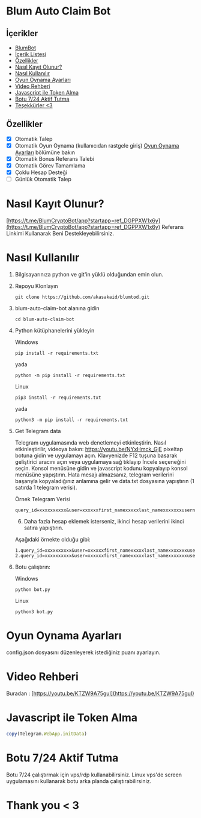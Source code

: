 # Blum Auto Claim Bot

## İçerikler
- [BlumBot](#blumtod)
- [İçerik Listesi](#table-of-contents)
- [Özellikler](#özellikler)
- [Nasıl Kayıt Olunur?](#nasıl-kayıt-olunur)
- [Nasıl Kullanılır](#nasıl-kullanılır)
- [Oyun Oynama Ayarları](#oyun-oynama-ayarları)
- [Video Rehberi](#verileri-alma-videosu)
- [Javascript ile Token Alma](#masaüstü-için-telegram-verilerini-alma-javascript-komutu)
- [Botu 7/24 Aktif Tutma](#724-çalıştırma)
- [Teşekkürler <3](#teşekkürler-3)

## Özellikler

- [x] Otomatik Talep
- [x] Otomatik Oyun Oynama (kullanıcıdan rastgele giriş) [Oyun Oynama Ayarları](#oyun-oynama-ayarları) bölümüne bakın
- [x] Otomatik Bonus Referans Talebi
- [x] Otomatik Görev Tamamlama
- [x] Çoklu Hesap Desteği
- [ ] Günlük Otomatik Talep

# Nasıl Kayıt Olunur?

[https://t.me/BlumCryptoBot/app?startapp=ref_DGPPXW1x6y](https://t.me/BlumCryptoBot/app?startapp=ref_DGPPXW1x6y) Referans Linkimi Kullanarak Beni Destekleyebilirsiniz.

# Nasıl Kullanılır

1. Bilgisayarınıza python ve git'in yüklü olduğundan emin olun.

2. Repoyu Klonlayın
   ```shell
   git clone https://github.com/akasakaid/blumtod.git
   ```
3. blum-auto-claim-bot alanına gidin
   ```
   cd blum-auto-claim-bot
   ```
4. Python kütüphanelerini yükleyin
   
   Windows
   ```
   pip install -r requirements.txt
   ```

   yada

   ```
   python -m pip install -r requirements.txt
   ```

   Linux

   ```
   pip3 install -r requirements.txt
   ```

   yada

   ```
   python3 -m pip install -r requirements.txt
   ```

5. Get Telegram data
   
   Telegram uygulamasında web denetlemeyi etkinleştirin. Nasıl etkinleştirilir, videoya bakın: https://youtu.be/NYxHmck_GjE
   pixeltap botuna gidin ve uygulamayı açın.
   Klavyenizde F12 tuşuna basarak geliştirici aracını açın veya uygulamaya sağ tıklayıp İncele seçeneğini seçin.
   Konsol menüsüne gidin ve javascript kodunu kopyalayıp konsol menüsüne yapıştırın.
   Hata mesajı almazsanız, telegram verilerini başarıyla kopyaladığınız anlamına gelir ve data.txt dosyasına yapıştırın (1 satırda 1 telegram verisi).
   
   Örnek Telegram Verisi

   ```
   query_id=xxxxxxxxxx&user=xxxxxxfirst_namexxxxxlast_namexxxxxxxusernamexxxxxxxlanguage_codexxxxxxxallows_write_to_pmxxxxxxx&auth_date=xxxxxx&hash=xxxxxxxxxxxxxxxxxxxxx
   ```

   6. Daha fazla hesap eklemek isterseniz, ikinci hesap verilerini ikinci satıra yapıştırın.
   
   Aşağıdaki örnekte olduğu gibi:

   ```
   1.query_id=xxxxxxxxxx&user=xxxxxxfirst_namexxxxxlast_namexxxxxxxusernamexxxxxxxlanguage_codexxxxxxxallows_write_to_pmxxxxxxx&auth_date=xxxxxx&hash=xxxxxxxxxxxxxxxxxxxxx
   2.query_id=xxxxxxxxxx&user=xxxxxxfirst_namexxxxxlast_namexxxxxxxusernamexxxxxxxlanguage_codexxxxxxxallows_write_to_pmxxxxxxx&auth_date=xxxxxx&hash=xxxxxxxxxxxxxxxxxxxxx
   ```

6. Botu çalıştırın:
   
   Windows
   
   ```shell
   python bot.py
   ```

   Linux

   ```shell
   python3 bot.py
   ```

# Oyun Oynama Ayarları

config.json dosyasını düzenleyerek istediğiniz puanı ayarlayın.


# Video Rehberi


Buradan : [https://youtu.be/KTZW9A75guI](https://youtu.be/KTZW9A75guI)

# Javascript ile Token Alma

```javascript
copy(Telegram.WebApp.initData)
```

# Botu 7/24 Aktif Tutma

Botu 7/24 çalıştırmak için vps/rdp kullanabilirsiniz. Linux vps'de screen uygulamasını kullanarak botu arka planda çalıştırabilirsiniz.


# Thank you < 3
